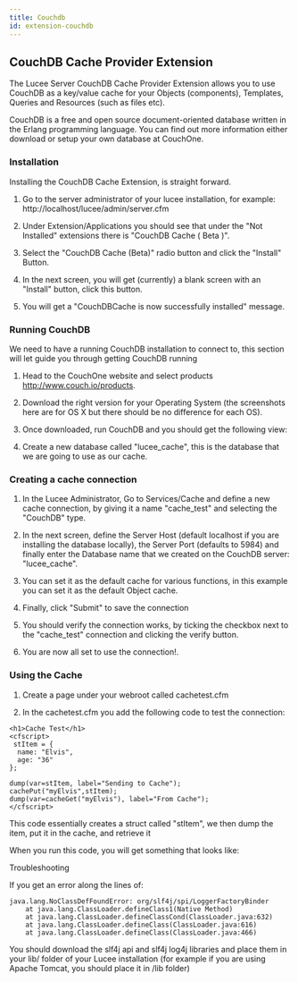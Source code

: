 ```yaml
---
title: Couchdb
id: extension-couchdb
---
```


## CouchDB Cache Provider Extension ##

The Lucee Server CouchDB Cache Provider Extension allows you to use CouchDB as a key/value cache for your Objects (components), Templates, Queries and Resources (such as files etc).

CouchDB is a free and open source document-oriented database written in the Erlang programming language. You can find out more information either download or setup your own database at CouchOne.

### Installation ###

Installing the CouchDB Cache Extension, is straight forward.

1. Go to the server administrator of your lucee installation, for example: http://localhost/lucee/admin/server.cfm 

1. Under Extension/Applications you should see that under the "Not Installed" extensions there is "CouchDB Cache ( Beta )".

1. Select the "CouchDB Cache (Beta)" radio button and click the "Install" Button.

1. In the next screen, you will get (currently) a blank screen with an "Install" button, click this button.

1. You will get a "CouchDBCache is now successfully installed" message.

### Running CouchDB ###

We need to have a running CouchDB installation to connect to, this section will let guide you through getting CouchDB running

1. Head to the CouchOne website and select products http://www.couch.io/products.

1. Download the right version for your Operating System (the screenshots here are for OS X but there should be no difference for each OS).

1. Once downloaded, run CouchDB and you should get the following view:

1. Create a new database called "lucee_cache", this is the database that we are going to use as our cache.

### Creating a cache connection ###

1. In the Lucee Administrator, Go to Services/Cache and define a new cache connection, by giving it a name "cache_test" and selecting the "CouchDB" type.

1. In the next screen, define the Server Host (default localhost if you are installing the database locally), the Server Port (defaults to 5984) and finally enter the Database name that we created on the CouchDB server: "lucee_cache".

1. You can set it as the default cache for various functions, in this example you can set it as the default Object cache.

1. Finally, click "Submit" to save the connection

1. You should verify the connection works, by ticking the checkbox next to the "cache_test" connection and clicking the verify button.

1. You are now all set to use the connection!.

### Using the Cache ###

1. Create a page under your webroot called cachetest.cfm

1. In the cachetest.cfm you add the following code to test the connection:

```lucee
<h1>Cache Test</h1>
<cfscript>
 stItem = {
  name: "Elvis",
  age: "36"
};

dump(var=stItem, label="Sending to Cache");
cachePut("myElvis",stItem);
dump(var=cacheGet("myElvis"), label="From Cache");
</cfscript>
```

This code essentially creates a struct called "stItem", we then dump the item, put it in the cache, and retrieve it

When you run this code, you will get something that looks like:

Troubleshooting

If you get an error along the lines of:


```lucee
java.lang.NoClassDefFoundError: org/slf4j/spi/LoggerFactoryBinder
	at java.lang.ClassLoader.defineClass1(Native Method)
	at java.lang.ClassLoader.defineClassCond(ClassLoader.java:632)
	at java.lang.ClassLoader.defineClass(ClassLoader.java:616)
	at java.lang.ClassLoader.defineClass(ClassLoader.java:466)
```

You should download the slf4j api and slf4j log4j libraries and place them in your lib/ folder of your Lucee installation (for example if you are using Apache Tomcat, you should place it in <tomcat></tomcat>/lib folder)

